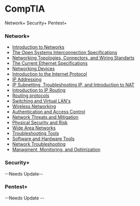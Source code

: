 # CompTIA
Network+
Security+
Pentest+

### Network+
<ul>
  <li><a href="https://github.com/Deilis/CompTIA/tree/main/Network%2B/C1.%20Introduction%20to%20Networks">Introduction to Networks</a></li>
  <li><a href="">The Open Systems Interconnection Specifications</a></li>
  <li><a href="">Networking Topologies, Connectors, and Wiring Standarts</a></li>
  <li><a href="">The Current Ethernet Specifications</a></li>
  <li><a href="">Networking Devices</a></li>
  <li><a href="">Introduction to the Internet Protocol</a></li>
  <li><a href="">IP Addressing</a></li>
  <li><a href="">IP Subnetting, Troubleshooting IP, and Introduction to NAT</a></li>
  <li><a href="">Introduction to IP Routing</a></li>
  <li><a href="">Routing protocols</a></li>
  <li><a href="">Switching and Virtual LAN's</a></li>
  <li><a href="">Wireless Networking</a></li>
  <li><a href="">Authentication and Access Control</a></li>
  <li><a href="">Network Threats and Mitigation</a></li>
  <li><a href="">Physical Security and Risk</a></li>
  <li><a href="">Wide Area Networks</a></li>
  <li><a href="">Troubleshooting Tools</a></li>
  <li><a href="">Software and Hardware Tools</a></li>
  <li><a href="">Network Troubleshooting</a></li>
  <li><a href="">Managment, Monitoring, and Optimization</a></li>
</ul>


### Security+
--Needs Update-- 
### Pentest+
--Needs Update --
